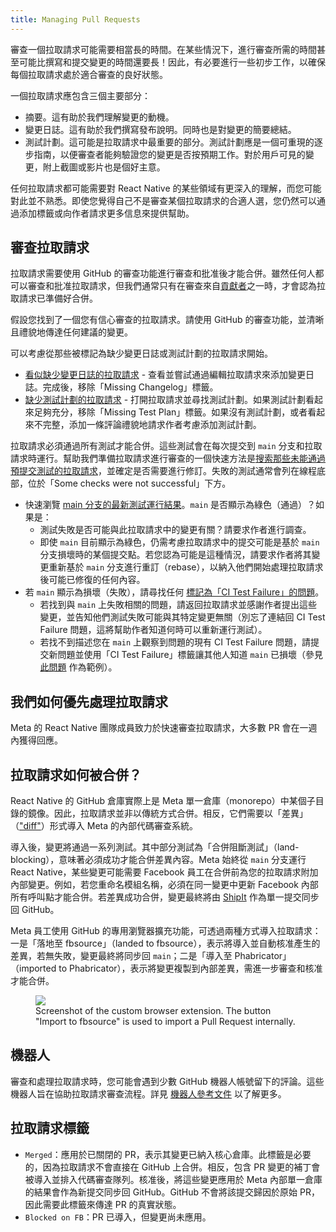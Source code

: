 ```yaml
---
title: Managing Pull Requests
---
```


審查一個拉取請求可能需要相當長的時間。在某些情況下，進行審查所需的時間甚至可能比撰寫和提交變更的時間還要長！因此，有必要進行一些初步工作，以確保每個拉取請求處於適合審查的良好狀態。

一個拉取請求應包含三個主要部分：

- 摘要。這有助於我們理解變更的動機。
- 變更日誌。這有助於我們撰寫發布說明。同時也是對變更的簡要總結。
- 測試計劃。這可能是拉取請求中最重要的部分。測試計劃應是一個可重現的逐步指南，以便審查者能夠驗證您的變更是否按預期工作。對於用戶可見的變更，附上截圖或影片也是個好主意。

任何拉取請求都可能需要對 React Native 的某些領域有更深入的理解，而您可能對此並不熟悉。即使您覺得自己不是審查某個拉取請求的合適人選，您仍然可以通過添加標籤或向作者請求更多信息來提供幫助。

## 審查拉取請求

拉取請求需要使用 GitHub 的審查功能進行審查和批准後才能合併。雖然任何人都可以審查和批准拉取請求，但我們通常只有在審查來自[貢獻者](https://github.com/facebook/react-native/blob/main/ECOSYSTEM.md)之一時，才會認為拉取請求已準備好合併。

<!-- alex ignore clearly -->

假設您找到了一個您有信心審查的拉取請求。請使用 GitHub 的審查功能，並清晰且禮貌地傳達任何建議的變更。

可以考慮從那些被標記為缺少變更日誌或測試計劃的拉取請求開始。

- [看似缺少變更日誌的拉取請求](https://github.com/facebook/react-native/pulls?utf8=%E2%9C%93&q=is%3Apr+is%3Aopen+label%3A%22Missing+Changelog%22+) - 查看並嘗試通過編輯拉取請求來添加變更日誌。完成後，移除「Missing Changelog」標籤。
- [缺少測試計劃的拉取請求](https://github.com/facebook/react-native/pulls?q=is%3Apr+label%3A%22Missing+Test+Plan%22+is%3Aclosed) - 打開拉取請求並尋找測試計劃。如果測試計劃看起來足夠充分，移除「Missing Test Plan」標籤。如果沒有測試計劃，或者看起來不完整，添加一條評論禮貌地請求作者考慮添加測試計劃。

拉取請求必須通過所有測試才能合併。這些測試會在每次提交到 `main` 分支和拉取請求時運行。幫助我們準備拉取請求進行審查的一個快速方法是[搜索那些未能通過預提交測試的拉取請求](https://github.com/facebook/react-native/pulls?utf8=%E2%9C%93&q=is%3Apr+is%3Aopen+label%3A%22CLA+Signed%22+status%3Afailure+)，並確定是否需要進行修訂。失敗的測試通常會列在線程底部，位於「Some checks were not successful」下方。

- 快速瀏覽 [main 分支的最新測試運行結果](https://circleci.com/gh/facebook/react-native/tree/main)。`main` 是否顯示為綠色（通過）？如果是：
  - 測試失敗是否可能與此拉取請求中的變更有關？請要求作者進行調查。
  - 即使 `main` 目前顯示為綠色，仍需考慮拉取請求中的提交可能是基於 `main` 分支損壞時的某個提交點。若您認為可能是這種情況，請要求作者將其變更重新基於 `main` 分支進行重訂（rebase），以納入他們開始處理拉取請求後可能已修復的任何內容。
- 若 `main` 顯示為損壞（失敗），請尋找任何 [標記為「CI Test Failure」的問題](https://github.com/facebook/react-native/issues?utf8=%E2%9C%93&q=is%3Aissue+is%3Aopen+label%3A%22%E2%9D%8CCI+Test+Failure%22+)。
  - 若找到與 `main` 上失敗相關的問題，請返回拉取請求並感謝作者提出這些變更，並告知他們測試失敗可能與其特定變更無關（別忘了連結回 CI Test Failure 問題，這將幫助作者知道何時可以重新運行測試）。
  - 若找不到描述您在 `main` 上觀察到問題的現有 CI Test Failure 問題，請提交新問題並使用「CI Test Failure」標籤讓其他人知道 `main` 已損壞（參見 [此問題](https://github.com/facebook/react-native/issues/23108) 作為範例）。

## 我們如何優先處理拉取請求

Meta 的 React Native 團隊成員致力於快速審查拉取請求，大多數 PR 會在一週內獲得回應。

## 拉取請求如何被合併？

React Native 的 GitHub 倉庫實際上是 Meta 單一倉庫（monorepo）中某個子目錄的鏡像。因此，拉取請求並非以傳統方式合併。相反，它們需要以「差異」（["diff"](https://www.phacility.com/phabricator/differential/)）形式導入 Meta 的內部代碼審查系統。

導入後，變更將通過一系列測試。其中部分測試為「合併阻斷測試」（land-blocking），意味著必須成功才能合併差異內容。Meta 始終從 `main` 分支運行 React Native，某些變更可能需要 Facebook 員工在合併前為您的拉取請求附加內部變更。例如，若您重命名模組名稱，必須在同一變更中更新 Facebook 內部所有呼叫點才能合併。若差異成功合併，變更最終將由 [ShipIt](https://github.com/facebook/fbshipit) 作為單一提交同步回 GitHub。

Meta 員工使用 GitHub 的專用瀏覽器擴充功能，可透過兩種方式導入拉取請求：一是「落地至 fbsource」（landed to fbsource），表示將導入並自動核准產生的差異，若無失敗，變更最終將同步回 `main`；二是「導入至 Phabricator」（imported to Phabricator），表示將變更複製到內部差異，需進一步審查和核准才能合併。

<figure>
  <img src="/img/importing-pull-requests.png" />
  <figcaption>Screenshot of the custom browser extension. The button "Import to fbsource" is used to import a Pull Request internally.</figcaption>
</figure>

## 機器人

審查和處理拉取請求時，您可能會遇到少數 GitHub 機器人帳號留下的評論。這些機器人旨在協助拉取請求審查流程。詳見 [機器人參考文件](/contributing/bots-reference) 以了解更多。

## 拉取請求標籤

- `Merged`：應用於已關閉的 PR，表示其變更已納入核心倉庫。此標籤是必要的，因為拉取請求不會直接在 GitHub 上合併。相反，包含 PR 變更的補丁會被導入並排入代碼審查隊列。核准後，將這些變更應用於 Meta 內部單一倉庫的結果會作為新提交同步回 GitHub。GitHub 不會將該提交歸因於原始 PR，因此需要此標籤來傳達 PR 的真實狀態。
- `Blocked on FB`：PR 已導入，但變更尚未應用。